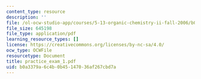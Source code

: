 ```yaml
---
content_type: resource
description: ''
file: /ol-ocw-studio-app/courses/5-13-organic-chemistry-ii-fall-2006/b0a3379a6c4b0b45147036af267cbd7a_practice_exam_1.pdf
file_size: 645198
file_type: application/pdf
learning_resource_types: []
license: https://creativecommons.org/licenses/by-nc-sa/4.0/
ocw_type: OCWFile
resourcetype: Document
title: practice_exam_1.pdf
uid: b0a3379a-6c4b-0b45-1470-36af267cbd7a
---
```

